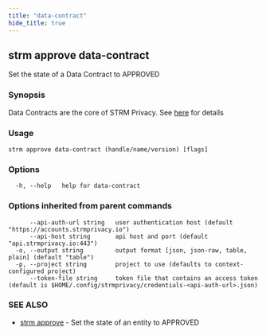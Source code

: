 ```yaml
---
title: "data-contract"
hide_title: true
---
```

## strm approve data-contract

Set the state of a Data Contract to APPROVED

### Synopsis

Data Contracts are the core of STRM Privacy.
See [here](https://docs.strmprivacy.io/docs/latest/concepts/data-contracts/) for details

### Usage

```
strm approve data-contract (handle/name/version) [flags]
```

### Options

```
  -h, --help   help for data-contract
```

### Options inherited from parent commands

```
      --api-auth-url string   user authentication host (default "https://accounts.strmprivacy.io")
      --api-host string       api host and port (default "api.strmprivacy.io:443")
  -o, --output string         output format [json, json-raw, table, plain] (default "table")
  -p, --project string        project to use (defaults to context-configured project)
      --token-file string     token file that contains an access token (default is $HOME/.config/strmprivacy/credentials-<api-auth-url>.json)
```

### SEE ALSO

* [strm approve](docs/04-reference/01-cli-reference/strm/approve/index.md)	 - Set the state of an entity to APPROVED

